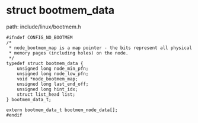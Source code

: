 struct bootmem_data
========================================

path: include/linux/bootmem.h
```
#ifndef CONFIG_NO_BOOTMEM
/*
 * node_bootmem_map is a map pointer - the bits represent all physical
 * memory pages (including holes) on the node.
 */
typedef struct bootmem_data {
    unsigned long node_min_pfn;
    unsigned long node_low_pfn;
    void *node_bootmem_map;
    unsigned long last_end_off;
    unsigned long hint_idx;
    struct list_head list;
} bootmem_data_t;

extern bootmem_data_t bootmem_node_data[];
#endif
```